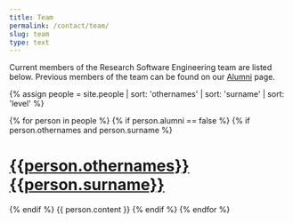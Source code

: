 ```yaml
---
title: Team
permalink: /contact/team/
slug: team
type: text
---
```


Current members of the Research Software Engineering team are listed below. Previous members of the team can be found on our [Alumni](../alumni) page.

{% assign people = site.people | sort: 'othernames' | sort: 'surname' | sort: 'level'  %}
<div class="people-list">
{% for person in people %}
    {% if person.alumni == false %}
      {% if person.othernames and person.surname %}
        <h1><a href="{{person.url}}">{{person.othernames}} {{person.surname}}</a></h1>
      {% endif %}
      {{ person.content }}
    {% endif %}
{% endfor %}
</div>

